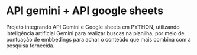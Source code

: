 # API gemini + API google sheets
Projeto integrando API Gemini e Google sheets em PYTHON, utilizando inteligência artificial Gemini para realizar buscas na planilha, por meio de pontuação de embbedings para achar o conteúdo que mais combina com a pesquisa fornecida.
